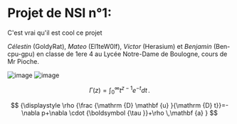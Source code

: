 # Projet de NSI n°1:

C'est vrai qu'il est cool ce projet

*Célestin* (GoldyRat), *Mateo* (El1teW0lf), *Victor* (Herasium) et *Benjamin* (Ben-cpu-gpu) en classe de 1ere 4 au Lycée Notre-Dame de Boulogne, cours de Mr Pioche.

![image](https://external-content.duckduckgo.com/iu/?u=http%3A%2F%2Fmedia.giphy.com%2Fmedia%2FRo2MgOxH9iaVG%2Fgiphy.gif&f=1&nofb=1&ipt=30eea9df77f9a50fb79231dd2277be5e6e88ba7af9628a6e5785cbffb38da713&ipo=images)
![image](https://github.com/user-attachments/assets/db9558ba-bf12-4dee-aecf-2d574ed04b51)

$$
\Gamma(z) = \int_0^\infty t^{z-1}e^{-t}dt\,.
$$

$$
{\displaystyle \rho {\frac {\mathrm {D} \mathbf {u} }{\mathrm {D} t}}=-\nabla p+\nabla \cdot {\boldsymbol {\tau }}+\rho \,\mathbf {a} }
$$

